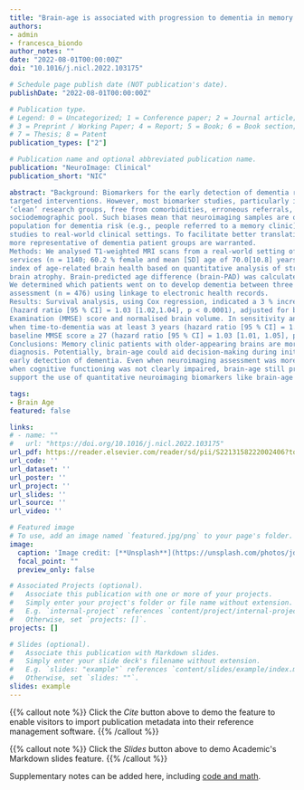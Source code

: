 ```yaml
---
title: "Brain-age is associated with progression to dementia in memory clinic patients"
authors:
- admin
- francesca_biondo
author_notes: ""
date: "2022-08-01T00:00:00Z"
doi: "10.1016/j.nicl.2022.103175"

# Schedule page publish date (NOT publication's date).
publishDate: "2022-08-01T00:00:00Z"

# Publication type.
# Legend: 0 = Uncategorized; 1 = Conference paper; 2 = Journal article;
# 3 = Preprint / Working Paper; 4 = Report; 5 = Book; 6 = Book section;
# 7 = Thesis; 8 = Patent
publication_types: ["2"]

# Publication name and optional abbreviated publication name.
publication: "NeuroImage: Clinical"
publication_short: "NIC"

abstract: "Background: Biomarkers for the early detection of dementia risk hold promise for better disease monitoring and
targeted interventions. However, most biomarker studies, particularly in neuroimaging, have analysed artificially
‘clean’ research groups, free from comorbidities, erroneous referrals, contraindications and from a narrow
sociodemographic pool. Such biases mean that neuroimaging samples are often unrepresentative of the target
population for dementia risk (e.g., people referred to a memory clinic), limiting the generalisation of these
studies to real-world clinical settings. To facilitate better translation from research to the clinic, datasets that are
more representative of dementia patient groups are warranted.
Methods: We analysed T1-weighted MRI scans from a real-world setting of patients referred to UK memory clinic
services (n = 1140; 60.2 % female and mean [SD] age of 70.0[10.8] years) to derive ‘brain-age’. Brain-age is an
index of age-related brain health based on quantitative analysis of structural neuroimaging, largely reflecting
brain atrophy. Brain-predicted age difference (brain-PAD) was calculated as brain-age minus chronological age.
We determined which patients went on to develop dementia between three months and 7.8 years after neuroimaging
assessment (n = 476) using linkage to electronic health records.
Results: Survival analysis, using Cox regression, indicated a 3 % increased risk of dementia per brain-PAD year
(hazard ratio [95 % CI] = 1.03 [1.02,1.04], p < 0.0001), adjusted for baseline age, age2, sex, Mini Mental State
Examination (MMSE) score and normalised brain volume. In sensitivity analyses, brain-PAD remained significant
when time-to-dementia was at least 3 years (hazard ratio [95 % CI] = 1.06 [1.02, 1.09], p = 0.0006), or when
baseline MMSE score ≥ 27 (hazard ratio [95 % CI] = 1.03 [1.01, 1.05], p = 0.0006).
Conclusions: Memory clinic patients with older-appearing brains are more likely to receive a subsequent dementia
diagnosis. Potentially, brain-age could aid decision-making during initial memory clinic assessment to improve
early detection of dementia. Even when neuroimaging assessment was more than 3 years prior to diagnosis and
when cognitive functioning was not clearly impaired, brain-age still proved informative. These real-world results
support the use of quantitative neuroimaging biomarkers like brain-age in memory clinics."

tags:
- Brain Age
featured: false

links:
# - name: ""
#   url: "https://doi.org/10.1016/j.nicl.2022.103175"
url_pdf: https://reader.elsevier.com/reader/sd/pii/S2213158222002406?token=D8C58A56CADE6A2C2F38062BBF9E61F95BBB9F561FE15D595CFEE0EC7194B2418575AF14A603E28A4950BDAFD340587D&originRegion=eu-west-1&originCreation=20221109150043
url_code: ''
url_dataset: ''
url_poster: ''
url_project: ''
url_slides: ''
url_source: ''
url_video: ''

# Featured image
# To use, add an image named `featured.jpg/png` to your page's folder. 
image:
  caption: 'Image credit: [**Unsplash**](https://unsplash.com/photos/jdD8gXaTZsc)'
  focal_point: ""
  preview_only: false

# Associated Projects (optional).
#   Associate this publication with one or more of your projects.
#   Simply enter your project's folder or file name without extension.
#   E.g. `internal-project` references `content/project/internal-project/index.md`.
#   Otherwise, set `projects: []`.
projects: []

# Slides (optional).
#   Associate this publication with Markdown slides.
#   Simply enter your slide deck's filename without extension.
#   E.g. `slides: "example"` references `content/slides/example/index.md`.
#   Otherwise, set `slides: ""`.
slides: example
---
```


{{% callout note %}}
Click the *Cite* button above to demo the feature to enable visitors to import publication metadata into their reference management software.
{{% /callout %}}

{{% callout note %}}
Click the *Slides* button above to demo Academic's Markdown slides feature.
{{% /callout %}}

Supplementary notes can be added here, including [code and math](https://github.com/biondof/BARCODE).
